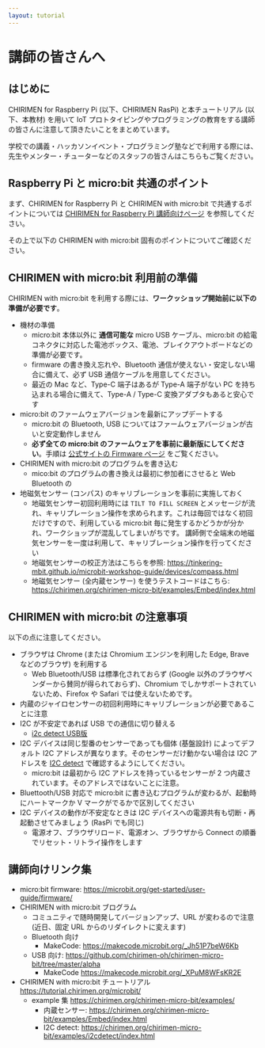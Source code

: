 ```yaml
---
layout: tutorial
---
```


# 講師の皆さんへ

## はじめに

CHIRIMEN for Raspberry Pi (以下、CHIRIMEN RasPi) と本チュートリアル (以下、本教材) を用いて IoT プロトタイピングやプログラミングの教育をする講師の皆さんに注意して頂きたいことをまとめています。

学校での講義・ハッカソンイベント・プログラミング塾などで利用する際には、先生やメンター・チューターなどのスタッフの皆さんはこちらもご覧ください。

## Raspberry Pi と micro:bit 共通のポイント

まず、CHIRIMEN for Raspberry Pi と CHIRIMEN with micro:bit で共通するポイントについては [CHIRIMEN for Raspberry Pi 講師向けページ](../raspi/teacher.md) を参照してください。

その上で以下の CHIRIMEN with micro:bit 固有のポイントについてご確認ください。

## CHIRIMEN with micro:bit 利用前の準備

CHIRIMEN with micro:bit を利用する際には、**ワークッショップ開始前に以下の準備が必要です**。

- 機材の準備
  - micro:bit 本体以外に **通信可能な** micro USB ケーブル、micro:bit の給電コネクタに対応した電池ボックス、電池、ブレイクアウトボードなどの準備が必要です。
  - firmware の書き換え忘れや、Bluetooth 通信が使えない・安定しない場合に備えて、必ず USB 通信ケーブルを用意してください。
  - 最近の Mac など、Type-C 端子はあるが Type-A 端子がない PC を持ち込まれる場合に備えて、Type-A / Type-C 変換アダプタもあると安心です
- micro:bit のファームウェアバージョンを最新にアップデートする
  - micro:bit の Bluetooth, USB についてはファームウェアバージョンが古いと安定動作しません
  - **必ず全ての micro:bit のファームウェアを事前に最新版にしてください**。手順は [公式サイトの Firmware ページ](https://microbit.org/get-started/user-guide/firmware/) をご覧ください。
- CHIRIMEN with micro:bit のプログラムを書き込む
  - mico:bit のプログラムの書き換えは最初に参加者にさせると Web Bluetooth の
- 地磁気センサー (コンパス) のキャリブレーションを事前に実施しておく
  - 地磁気センサー初回利用時には `TILT TO FILL SCREEN` とメッセージが流れ、キャリプレーション操作を求められます。これは毎回ではなく初回だけですので、利用している micro:bit 毎に発生するかどうかが分かれ、ワークショップが混乱してしまいがちです。
    講師側で全端末の地磁気センサーを一度は利用して、キャリブレーション操作を行ってください
  - 地磁気センサーの校正方法はこちらを参照: https://tinkering-mbit.github.io/microbit-workshop-guide/devices/compass.html
  - 地磁気センサー (全内蔵センサー) を使うテストコードはこちら: https://chirimen.org/chirimen-micro-bit/examples/Embed/index.html

## CHIRIMEN with micro:bit の注意事項

以下の点に注意してください。

- ブラウザは Chrome (または Chromium エンジンを利用した Edge, Brave などのブラウザ) を利用する
  - Web Bluetooth/USB は標準化されておらず (Google 以外のブラウザベンダーから賛同が得られておらず)、Chromium でしかサポートされていないため、Firefox や Safari では使えないためです。
- 内蔵のジャイロセンサーの初回利用時にキャリブレーションが必要であることに注意
- I2C が不安定であれば USB での通信に切り替える
  - [i2c detect USB版](https://chirimen.org/chirimen-micro-bit/alpha/i2cdetect_usb/index.html)
- I2C デバイスは同じ型番のセンサーであっても個体 (基盤設計) によってデフォルト I2C アドレスが異なります。そのセンサーだけ動かない場合は I2C アドレスを [I2C detect](https://chirimen.org/chirimen-micro-bit/examples/i2cdetect/index.html) で確認するようにしてください。
  - micro:bit は最初から I2C アドレスを持っているセンサーが 2 つ内蔵されています。そのアドレスではないことに注意。
- Bluettooth/USB 対応で micro:bit に書き込むプログラムが変わるが、起動時にハートマークか V マークがでるかで区別してください
- I2C デバイスの動作が不安定なときは I2C デバイスへの電源共有も切断・再起動させてみましょう (RasPi でも同じ)
  - 電源オフ、ブラウザリロード、電源オン、ブラウザから Connect の順番でリセット・リトライ操作をします

## 講師向けリンク集

- micro:bit firmware: https://microbit.org/get-started/user-guide/firmware/
- CHIRIMEN with micro:bit ブログラム
  - コミュニティで随時開発してバージョンアップ、URL が変わるので注意 (近日、固定 URL からのリダイレクトに変えます)
  - Bluetooth 向け
    - MakeCode: https://makecode.microbit.org/_Jh51P7beW6Kb
  - USB 向け: https://github.com/chirimen-oh/chirimen-micro-bit/tree/master/alpha
    - MakeCode https://makecode.microbit.org/_XPuM8WFsKR2E
- CHIRIMEN with micro:bit チュートリアル https://tutorial.chirimen.org/microbit/
  - example 集 https://chirimen.org/chirimen-micro-bit/examples/
    - 内蔵センサー: https://chirimen.org/chirimen-micro-bit/examples/Embed/index.html
    - I2C detect: https://chirimen.org/chirimen-micro-bit/examples/i2cdetect/index.html


